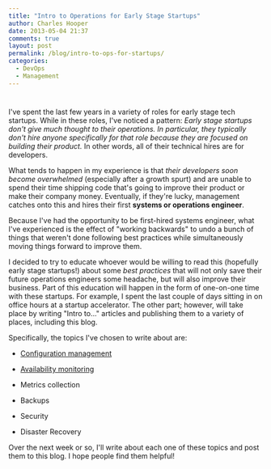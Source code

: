 ```yaml
---
title: "Intro to Operations for Early Stage Startups"
author: Charles Hooper
date: 2013-05-04 21:37
comments: true
layout: post
permalink: /blog/intro-to-ops-for-startups/
categories: 
  - DevOps
  - Management
---
```

# 

I've spent the last few years in a variety of roles for early stage tech
startups. While in these roles, I've noticed a pattern: *Early stage
startups don't give much thought to their operations. In particular,
they typically don't hire anyone specifically for that role because they
are focused on building their product.* In other words, all of their
technical hires are for developers.

What tends to happen in my experience is that *their developers soon
become overwhelmed* (especially after a growth spurt) and are unable to
spend their time shipping code that's going to improve their product or
make their company money. Eventually, if they're lucky, management catches
onto this and hires their first **systems or operations engineer**.

Because I've had the opportunity to be first-hired systems engineer,
what I've experienced is the effect of "working backwards" to undo a
bunch of things that weren't done following best practices while
simultaneously moving things forward to improve them.

I decided to try to educate whoever would be willing to read this
(hopefully early stage startups!) about some *best practices* that will
not only save their future operations engineers some headache, but will
also improve their business. Part of this education will happen in the
form of one-on-one time with these startups. For example, I spent the
last couple of days sitting in on office hours at a startup accelerator.
The other part; however, will take place by writing "Intro to..."
articles and publishing them to a variety of places, including this blog.

Specifically, the topics I've chosen to write about are:

* [Configuration management][1]
* [Availability monitoring][2]
* Metrics collection
* Backups
* Security
* Disaster Recovery

  [1]: /blog/intro-to-ops-config-management/
  [2]: /blog/intro-to-ops-availability-monitoring-alerting/

Over the next week or so, I'll write about each one of these topics and
post them to this blog. I hope people find them helpful!


